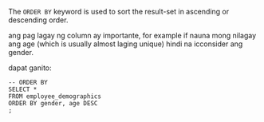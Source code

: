 The `ORDER BY` keyword is used to sort the result-set in ascending or descending order.

ang pag lagay ng column ay importante, for example if nauna mong nilagay ang age (which is usually almost laging unique) hindi na icconsider ang gender.

dapat ganito:
```
-- ORDER BY
SELECT *
FROM employee_demographics
ORDER BY gender, age DESC
;
```

